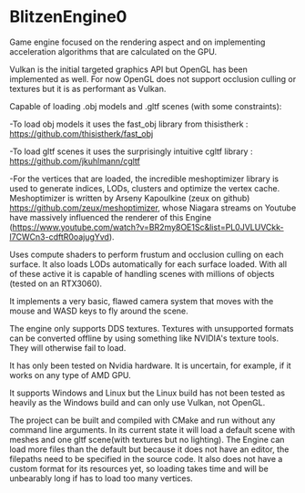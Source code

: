 # BlitzenEngine0

Game engine focused on the rendering aspect and on implementing acceleration algorithms that are calculated on the GPU.

Vulkan is the initial targeted graphics API but OpenGL has been implemented as well. For now OpenGL does not support occlusion culling or textures but it is as performant as Vulkan.

Capable of loading .obj models and .gltf scenes (with some constraints):

-To load obj models it uses the fast_obj library from thisistherk : https://github.com/thisistherk/fast_obj

-To load gltf scenes it uses the surprisingly intuitive cgltf library : https://github.com/jkuhlmann/cgltf

-For the vertices that are loaded, the incredible meshoptimizer library is used to generate indices, LODs, clusters and optimize the vertex cache. Meshoptimizer is written by Arseny Kapoulkine (zeux on github) https://github.com/zeux/meshoptimizer, whose Niagara streams on Youtube have massively influenced the renderer of this Engine (https://www.youtube.com/watch?v=BR2my8OE1Sc&list=PL0JVLUVCkk-l7CWCn3-cdftR0oajugYvd). 

Uses compute shaders to perform frustum and occlusion culling on each surface. It also loads LODs automatically for each surface loaded. With all of these active it is capable of handling scenes with millions of objects (tested on an RTX3060).

It implements a very basic, flawed camera system that moves with the mouse and WASD keys to fly around the scene.

The engine only supports DDS textures. Textures with unsupported formats can be converted offline by using something like NVIDIA's texture tools. They will otherwise fail to load.

It has only been tested on Nvidia hardware. It is uncertain, for example, if it works on any type of AMD GPU.

It supports Windows and Linux but the Linux build has not been tested as heavily as the Windows build and can only use Vulkan, not OpenGL.

The project can be built and compiled with CMake and run without any command line arguments. In its current state it will load a default scene with meshes and one gltf scene(with textures but no lighting). The Engine can load more files than the default but because it does not have an editor, the filepaths need to be specified in the source code. It also does not have a custom format for its resources yet, so loading takes time and will be unbearably long if has to load too many vertices.
